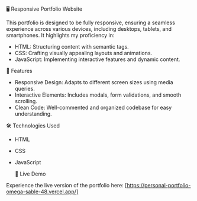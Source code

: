 🖥️ Responsive Portfolio Website

This portfolio is designed to be fully responsive, ensuring a seamless experience across various devices, including desktops, tablets, and smartphones. It highlights my proficiency in:
- HTML: Structuring content with semantic tags.
- CSS: Crafting visually appealing layouts and animations.
- JavaScript: Implementing interactive features and dynamic content.

🚀 Features

- Responsive Design: Adapts to different screen sizes using media queries.
- Interactive Elements: Includes modals, form validations, and smooth scrolling.
- Clean Code: Well-commented and organized codebase for easy understanding.

🛠️ Technologies Used
- HTML
- CSS 
- JavaScript

  🔗 Live Demo

Experience the live version of the portfolio here: [https://personal-portfolio-omega-sable-48.vercel.app/]
